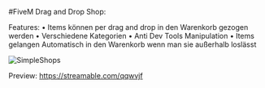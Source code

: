 #FiveM Drag and Drop Shop:

Features:
• Items können per drag and drop in den Warenkorb gezogen werden
• Verschiedene Kategorien
• Anti Dev Tools Manipulation
• Items gelangen Automatisch in den Warenkorb wenn man sie außerhalb loslässt


![SimpleShops](https://github.com/SimpleMarcel/Fivem-Drag-and-Drop-Shops/assets/102701262/50fa2acd-d503-43f3-b671-82ce15af1b62)

Preview:
https://streamable.com/qqwvjf

